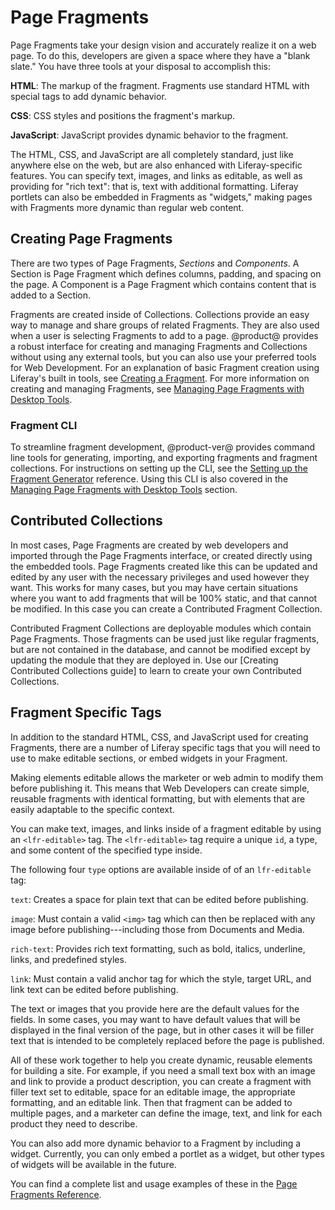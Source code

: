 # Page Fragments [](id=developing-fragments)

Page Fragments take your design vision and accurately realize it on a web page. 
To do this, developers are given a space where they have a "blank slate."  You 
have three tools at your disposal to accomplish this:

**HTML**: The markup of the fragment. Fragments use standard HTML with 
   special tags to add dynamic behavior.

**CSS**: CSS styles and positions the fragment's markup. 

**JavaScript**: JavaScript provides dynamic behavior to the fragment.

The HTML, CSS, and JavaScript are all completely standard, just like anywhere
else on the web, but are also enhanced with Liferay-specific features. You can
specify text, images, and links as editable, as well as providing for "rich 
text": that is, text with additional formatting. Liferay portlets can also be 
embedded in Fragments as "widgets," making pages with Fragments more dynamic 
than regular web content.

## Creating Page Fragments

There are two types of Page Fragments, *Sections* and *Components*. A Section
is Page Fragment which defines columns, padding, and spacing on the page. A Component is a Page Fragment which contains content that is added to a Section.

Fragments are created inside of Collections. Collections provide an easy way to 
manage and share groups of related Fragments. They are also used when a user is 
selecting Fragments to add to a page. @product@ provides a robust interface for 
creating and managing Fragments and Collections without using any external 
tools, but you can also use your preferred tools for Web Development. For an 
explanation of basic Fragment creation using Liferay's built in tools, see 
[Creating a Fragment](link). For more information on creating and managing 
Fragments, see [Managing Page Fragments with Desktop Tools](link).

### Fragment CLI

To streamline fragment development, @product-ver@ provides command line tools 
for generating, importing, and exporting fragments and fragment collections. 
For instructions on setting up the CLI, see the [Setting up the Fragment Generator](link) reference. Using this CLI is also covered in the [Managing Page Fragments with Desktop Tools](link) section.

## Contributed Collections

In most cases, Page Fragments are created by web developers and imported 
through the Page Fragments interface, or created directly using the embedded 
tools. Page Fragments created like this can be updated and edited by any user 
with the necessary privileges and used however they want. This works for many 
cases, but you may have certain situations where you want to add fragments that 
will be 100% static, and that cannot be modified. In this case you can create a 
Contributed Fragment Collection.

Contributed Fragment Collections are deployable modules which contain Page 
Fragments. Those fragments can be used just like regular fragments, but are not 
contained in the database, and cannot be modified except by updating the module 
that they are deployed in. Use our [Creating Contributed Collections guide] to 
learn to create your own Contributed Collections.

## Fragment Specific Tags

In addition to the standard HTML, CSS, and JavaScript used for creating 
Fragments, there are a number of Liferay specific tags that you will need to 
use to make editable sections, or embed widgets in your Fragment.

Making elements editable allows the marketer or web admin to modify them before 
publishing it. This means that Web Developers can create simple, reusable 
fragments with identical formatting, but with elements that are easily 
adaptable to the specific context.

You can make text, images, and links inside of a fragment editable by using  
an `<lfr-editable>` tag. The `<lfr-editable>` tag require a unique `id`, a 
type, and some content of the specified type inside.

The following four `type` options are available inside of of an `lfr-editable` 
tag:

`text`: Creates a space for plain text that can be edited before publishing. 

`image`: Must contain a valid `<img>` tag which can then be replaced with any
image before publishing---including those from Documents and Media.
 
`rich-text`: Provides rich text formatting, such as bold, italics, underline,
links, and predefined styles.

`link`: Must contain a valid anchor tag for which the style, target URL, and 
link text can be edited before publishing.

The text or images that you provide here are the default values for the fields. 
In some cases, you may want to have default values that will be displayed in 
the final version of the page, but in other cases it will be filler text that 
is intended to be completely replaced before the page is published.

All of these work together to help you create dynamic, reusable elements for 
building a site. For example, if you need a small text box with an image and 
link to provide a  product description, you can create a fragment with filler 
text set to editable, space for an editable image, the appropriate formatting, 
and an editable link. Then that fragment can be added to multiple pages, and a 
marketer can define the image, text, and link for each product they need to 
describe. 

You can also add more dynamic behavior to a Fragment by including a widget. 
Currently, you can only embed a portlet as a widget, but other types of widgets
will be available in the future.

You can find a complete list and usage examples of these in the [Page Fragments Reference](link).
